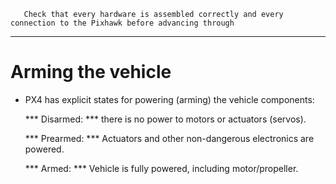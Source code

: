 
       Check that every hardware is assembled correctly and every connection to the Pixhawk before advancing through
-----------------------------------------------------------------------------------------------------------
# Arming the vehicle
* PX4 has explicit states for powering (arming) the vehicle components:

  *** Disarmed: *** there is no power to motors or actuators (servos).
  
  *** Prearmed: *** Actuators and other non-dangerous electronics are powered.
  
  *** Armed: *** Vehicle is fully powered, including motor/propeller.
